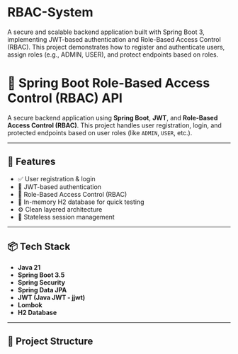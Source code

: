 # RBAC-System
A secure and scalable backend application built with Spring Boot 3, implementing JWT-based authentication and Role-Based Access Control (RBAC). This project demonstrates how to register and authenticate users, assign roles (e.g., ADMIN, USER), and protect endpoints based on roles.
# 🔐 Spring Boot Role-Based Access Control (RBAC) API

A secure backend application using **Spring Boot**, **JWT**, and **Role-Based Access Control (RBAC)**. This project handles user registration, login, and protected endpoints based on user roles (like `ADMIN`, `USER`, etc.).

---

## 🚀 Features

- ✅ User registration & login
- 🔐 JWT-based authentication
- 🎯 Role-Based Access Control (RBAC)
- 🧪 In-memory H2 database for quick testing
- ⚙️ Clean layered architecture
- 🔄 Stateless session management

---

## 📦 Tech Stack

- **Java 21**
- **Spring Boot 3.5**
- **Spring Security**
- **Spring Data JPA**
- **JWT (Java JWT - jjwt)**
- **Lombok**
- **H2 Database**

---

## 📁 Project Structure

